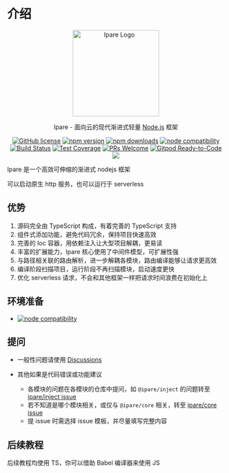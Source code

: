 # 介绍

<p align="center">
  <a href="https://ipare.org/" target="blank"><img src="https://ipare.org/images/logo.png" alt="Ipare Logo" width="200"/></a>
</p>

<p align="center">Ipare - 面向云的现代渐进式轻量 <a href="http://nodejs.org" target="_blank">Node.js</a> 框架</p>

<p align="center" class="tags">
    <a href="https://github.com/ipare/core/blob/main/LICENSE" target="_blank"><img src="https://img.shields.io/badge/license-MIT-blue.svg" alt="GitHub license" /></a>
    <a href=""><img src="https://img.shields.io/npm/v/@ipare/core.svg" alt="npm version"></a>
    <a href=""><img src="https://badgen.net/npm/dt/@ipare/core" alt="npm downloads"></a>
    <a href="https://nodejs.org/en/about/releases/"><img src="https://img.shields.io/node/v/vite.svg" alt="node compatibility"></a>
    <a href="#"><img src="https://github.com/ipare/core/actions/workflows/test.yml/badge.svg?branch=main" alt="Build Status"></a>
    <a href="https://codecov.io/gh/ipare/core/branch/main"><img src="https://img.shields.io/codecov/c/github/ipare/core/main.svg" alt="Test Coverage"></a>
    <a href="https://github.com/ipare/core/pulls"><img src="https://img.shields.io/badge/PRs-welcome-brightgreen.svg" alt="PRs Welcome"></a>
    <a href="https://gitpod.io/#https://github.com/ipare/core"><img src="https://img.shields.io/badge/Gitpod-Ready--to--Code-blue?logo=gitpod" alt="Gitpod Ready-to-Code"></a>
    <a href="https://paypal.me/ihalwang" target="_blank"><img src="https://img.shields.io/badge/Donate-PayPal-ff3f59.svg"/></a>
</p>

Ipare 是一个高效可伸缩的渐进式 nodejs 框架

可以启动原生 http 服务，也可以运行于 serverless

## 优势

1. 源码完全由 TypeScript 构成，有着完善的 TypeScript 支持
2. 组件式添加功能，避免代码冗余，保持项目快速高效
3. 完善的 Ioc 容器，用依赖注入让大型项目解耦，更易读
4. 丰富的扩展能力，Ipare 核心使用了中间件模型，可扩展性强
5. 与路径相关联的路由解析，进一步解耦各模块，路由编译能够让请求更高效
6. 编译阶段扫描项目，运行阶段不再扫描模块，启动速度更快
7. 优化 serverless 请求，不会和其他框架一样把请求时间浪费在初始化上

## 环境准备

- <a href="https://nodejs.org/en/about/releases/"><img src="https://img.shields.io/node/v/vite.svg" alt="node compatibility"></a>

## 提问

- 一般性问题请使用 [Discussions](https://github.com/ipare/core/discussions)
- 其他如果是代码错误或功能建议

  - 各模块的问题在各模块的仓库中提问，如 `@ipare/inject` 的问题转至 [ipare/inject issue](https://github.com/ipare/inject/issues)
  - 若不知道是哪个模块相关，或仅与 `@ipare/core` 相关，转至 [ipare/core issue](https://github.com/ipare/core/issues)
  - 提 issue 时需选择 issue 模板，并尽量填写完整内容

## 后续教程

后续教程均使用 TS，你可以借助 Babel 编译器来使用 JS
